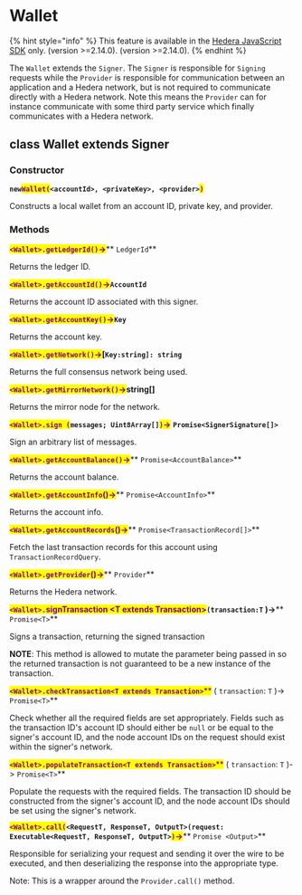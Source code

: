 # Wallet

{% hint style="info" %}
This feature is available in the [Hedera JavaScript SDK](https://github.com/hashgraph/hedera-sdk-js) only. (version >=2.14.0). (version >=2.14.0).
{% endhint %}

The `Wallet` extends the `Signer`. The `Signer` is responsible for `Signing` requests while the `Provider` is responsible for communication between an application and a Hedera network, but is not required to communicate directly with a Hedera network. Note this means the `Provider` can for instance communicate with some third party service which finally communicates with a Hedera network.

## class Wallet extends Signer

### Constructor

**`new`**<mark style="color:purple;">**`Wallet(`**</mark>**`<accountId>, <privateKey>, <provider>`**<mark style="color:purple;">**`)`**</mark>

Constructs a local wallet from an account ID, private key, and provider.

### **Methods**

<mark style="color:purple;">**`<Wallet>.getLedgerId()`**</mark><mark style="color:purple;">**->**</mark>\*\* `LedgerId`\*\*

Returns the ledger ID.

<mark style="color:purple;">**`<Wallet>.getAccountId()`**</mark><mark style="color:purple;">**->**</mark>**`AccountId`**

Returns the account ID associated with this signer.

<mark style="color:purple;">**`<Wallet>.getAccountKey()`**</mark><mark style="color:purple;">**->**</mark>**`Key`**

Returns the account key.

<mark style="color:purple;">**`<Wallet>.getNetwork()`**</mark><mark style="color:purple;">**->**</mark>**\[`Key:string]: string`**

Returns the full consensus network being used.

<mark style="color:purple;">**`<Wallet>.getMirrorNetwork()`**</mark><mark style="color:purple;">**->**</mark>**string\[]**

Returns the mirror node for the network.

<mark style="color:purple;">**`<Wallet>.sign (`**</mark>**`messages; Uint8Array[]`**<mark style="color:purple;">**`)`**</mark><mark style="color:purple;">**->**</mark> **`Promise<SignerSignature[]>`**

Sign an arbitrary list of messages.

<mark style="color:purple;">**`<Wallet>.getAccountBalance()`**</mark><mark style="color:purple;">**->**</mark>\*\* `Promise<AccountBalance>`\*\*

Returns the account balance.

<mark style="color:purple;">**`<Wallet>.getAccountInfo`**</mark><mark style="color:purple;">**()->**</mark>\*\* `Promise<AccountInfo>`\*\*

Returns the account info.

<mark style="color:purple;">**`<Wallet>.getAccountRecords`**</mark><mark style="color:purple;">**()->**</mark>\*\* `Promise<TransactionRecord[]>`\*\*

Fetch the last transaction records for this account using `TransactionRecordQuery`.

<mark style="color:purple;">**`<Wallet>.getProvider`**</mark><mark style="color:purple;">**()->**</mark>\*\* `Provider`\*\*

Returns the Hedera network.

<mark style="color:purple;">**`<Wallet>.`**</mark><mark style="color:purple;">**signTransaction \<T extends Transaction>**</mark>**`(transaction:T` )->**\*\* `Promise<T>`\*\*

Signs a transaction, returning the signed transaction

**NOTE**: This method is allowed to mutate the parameter being passed in so the returned transaction is not guaranteed to be a new instance of the transaction.

<mark style="color:purple;">**`<Wallet>.checkTransaction<T extends Transaction>`**</mark><mark style="color:purple;">\*\*</mark> ( `transaction`: `T` )-> `Promise<T>`\*\*

Check whether all the required fields are set appropriately. Fields such as the transaction ID's account ID should either be `null` or be equal to the signer's account ID, and the node account IDs on the request should exist within the signer's network.

<mark style="color:purple;">**`<Wallet>.populateTransaction<T extends Transaction>`**</mark><mark style="color:purple;">\*\*</mark> ( `transaction`: `T` )-> `Promise<T>`\*\*

Populate the requests with the required fields. The transaction ID should be constructed from the signer's account ID, and the node account IDs should be set using the signer's network.

<mark style="color:purple;">**`<Wallet>.call(`**</mark>**`<RequestT, ResponseT, OutputT>(request: Executable<RequestT, ResponseT, OutputT>`**<mark style="color:purple;">**`)`**</mark><mark style="color:purple;">**->**</mark>\*\* `Promise <Output>`\*\*

Responsible for serializing your request and sending it over the wire to be executed, and then deserializing the response into the appropriate type.

Note: This is a wrapper around the `Provider.call()` method.
